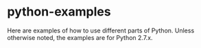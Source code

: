 python-examples
===============

Here are examples of how to use different parts of Python.  Unless otherwise noted, the examples are for Python 2.7.x.
